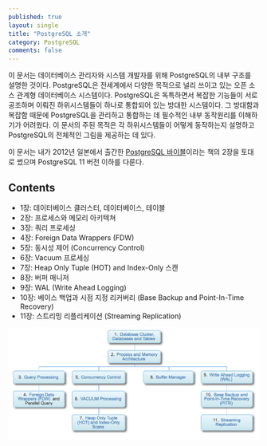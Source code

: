 ```yaml
---
published: true
layout: single
title: "PostgreSQL 소개"
category: PostgreSQL
comments: false
---
```


이 문서는 데이터베이스 관리자와 시스템 개발자를 위해 PostgreSQL의 내부 구조를 설명한 것이다. PostgreSQL은 전세계에서 다양한 목적으로 널리 쓰이고 있는 오픈 소스 관계형 데이터베이스 시스템이다. PostgreSQL은 독특하면서 복잡한 기능들이 서로 공조하며 이뤄진 하위시스템들이 하나로 통합되어 있는 방대한 시스템이다. 그 방대함과 복잡함 때문에 PostgreSQL을 관리하고 통합하는 데 필수적인 내부 동작원리를 이해하기가 어려웠다. 이 문서의 주된 목적은 각 하위시스템들이 어떻게 동작하는지 설명하고 PostgreSQL의 전체적인 그림을 제공하는 데 있다.   

이 문서는 내가 2012년 일본에서 출간한 [PostgreSQL 바이블](https://www.amazon.co.jp/gp/product/4774153923/ref=dbs_a_def_rwt_hsch_vapi_taft_p1_i0)이라는 책의 2장을 토대로 썼으며 PostgreSQL 11 버전 이하를 다룬다.  

## Contents 

- 1장: 데이터베이스 클러스터, 데이터베이스, 테이블 
- 2장: 프로세스와 메모리 아키텍쳐 
- 3장: 쿼리 프로세싱
- 4장: Foreign Data Wrappers (FDW)
- 5장: 동시성 제어 (Concurrency Control)
- 6장: Vacuum 프로세싱 
- 7장: Heap Only Tuple (HOT) and Index-Only 스캔 
- 8장: 버퍼 매니저 
- 9장: WAL (Write Ahead Logging)
- 10장: 베이스 백업과 시점 지정 리커버리 (Base Backup and Point-In-Time Recovery)
- 11장: 스트리밍 리플리케이션 (Streaming Replication)

![context-hierarchy](/assets/pg_architect.png)  
